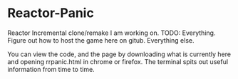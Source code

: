# Reactor-Panic
Reactor Incremental clone/remake I am working on.
TODO:
Everything.
Figure out how to host the game here on gitub.
Everything else.

You can view the code, and the page by downloading what is currently here and opening rrpanic.html in chrome or firefox.
The terminal spits out useful information from time to time.
